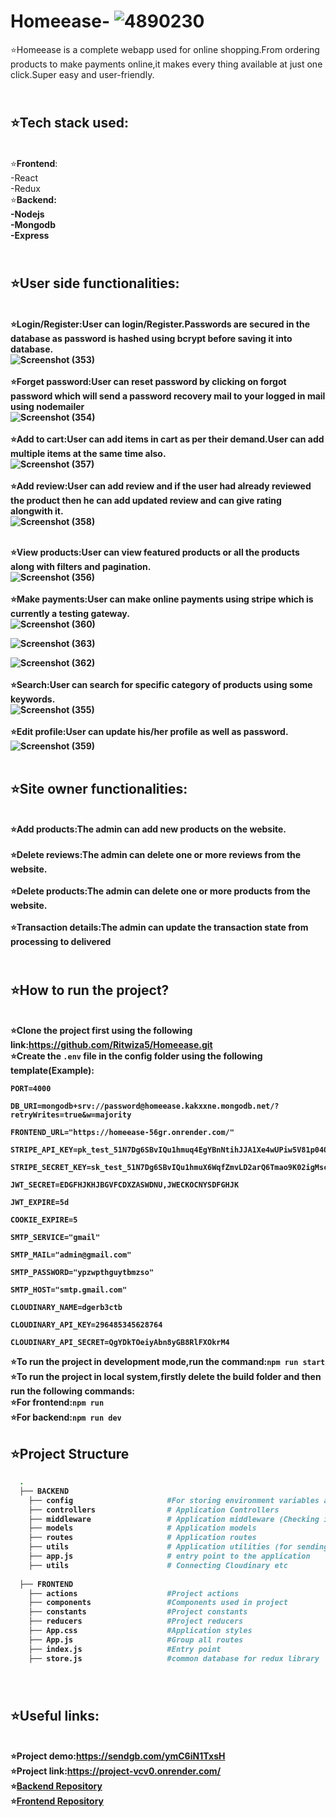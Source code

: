 # Homeease-  ![4890230](https://github.com/Ritwiza5/Homeease/assets/106557993/7d948d22-c4f8-4d85-92f0-e90db6dab401)
⭐Homeease is a complete webapp used for online shopping.From ordering products to make payments online,it makes every thing available at just one click.Super easy and user-friendly.<br>
## <br>⭐<b>Tech stack used</b>: <br>
<br>⭐<b>Frontend</b>:<br>
-React<br>
-Redux<br>
⭐<b>Backend<b>:<br>
-Nodejs<br>
-Mongodb<br>
-Express<br>







## <br>⭐<b>User side functionalities:</b><br>
 <br>    ⭐<b>Login/Register</b>:User can login/Register.Passwords are secured in the database as password is hashed using bcrypt before saving it into database.<br>
     ![Screenshot (353)](https://github.com/Ritwiza5/Homeease/assets/106557993/740670d5-0392-4526-87ad-ad92a8c2956a)<br>
 <br> ⭐<b>Forget password</b>:User can reset password by clicking on forgot password which will send a password recovery mail to your logged in mail using nodemailer<br>
     ![Screenshot (354)](https://github.com/Ritwiza5/Homeease/assets/106557993/781a03b4-4dfc-40db-8526-d3c4050dea17)<br>
    <br> ⭐<b>Add to cart</b>:User can add items in cart as per their demand.User can add multiple items at the same time also.<br>
    ![Screenshot (357)](https://github.com/Ritwiza5/Homeease/assets/106557993/9a40d76e-aa83-4ab2-8543-efb9d0a939ab)<br>
    <br> ⭐<b>Add review</b>:User can add review and if the user had already reviewed the product then he can add updated review and can give rating alongwith it. </br>
    ![Screenshot (358)](https://github.com/Ritwiza5/Homeease/assets/106557993/eabcd81a-a555-49eb-80c2-c74db1654729)<br>

<br> ⭐<b>View products<b>:User can view featured products or all the products along with filters and pagination.<br>
![Screenshot (356)](https://github.com/Ritwiza5/Homeease/assets/106557993/f22c49ef-ca9e-45e7-ad80-ca46487c783c)<br>
    <br> ⭐<b>Make payments</b>:User can make online payments using stripe which is currently a testing gateway.<br>
   ![Screenshot (360)](https://github.com/Ritwiza5/Homeease/assets/106557993/93cf2bc7-d64f-4585-bdd0-88414fe56abf)<br>

![Screenshot (363)](https://github.com/Ritwiza5/Homeease/assets/106557993/7665f182-3c11-49df-92fd-ccb222890c7c)<br>

   ![Screenshot (362)](https://github.com/Ritwiza5/Homeease/assets/106557993/3a04d5cd-7b1c-42bc-8b8a-5d7acfde8703)<br>
     <br> ⭐<b>Search</b>:User can search for specific category of products using some keywords.<br>
      ![Screenshot (355)](https://github.com/Ritwiza5/Homeease/assets/106557993/de724e90-33a7-490c-a010-f5898b6b5659)<br>
    <br> ⭐<b>Edit profile</b>:User can update his/her profile as well as password.<br>
  ![Screenshot (359)](https://github.com/Ritwiza5/Homeease/assets/106557993/baca421e-ce3d-432c-b000-c8836a6c358a)<br>
<br>
    
## ⭐<b>Site owner functionalities</b>:<br>
<br>⭐<b>Add products</b>:The admin can add new products on the website.<br>
<br>⭐<b>Delete reviews</b>:The admin can delete one or more reviews from the website.<br>
<br>⭐<b>Delete products</b>:The admin can delete one or more products from the website.<br>
<br>⭐<b>Transaction details</b>:The admin can update the transaction state from processing to delivered<br>





## <br>⭐<b>How to run the project?</b><br>

<br>⭐Clone the project first using the following link:https://github.com/Ritwiza5/Homeease.git<br>
⭐Create the `.env` file in the config folder using the following template(Example):<br>
```properties
PORT=4000

DB_URI=mongodb+srv://password@homeease.kakxxne.mongodb.net/?retryWrites=true&w=majority

FRONTEND_URL="https://homeease-56gr.onrender.com/"

STRIPE_API_KEY=pk_test_51N7Dg6SBvIQu1hmuq4EgYBnNtihJJA1Xe4wUPiw5V81p04Q2O3UIz3GCB0avVcgdn78fgedFaDt424tev1QnzEAj00jBQVqfXv

STRIPE_SECRET_KEY=sk_test_51N7Dg6SBvIQu1hmuX6WqfZmvLD2arQ6Tmao9K02igMscz8SRSBGQqAe7leavTmoa6gtsgv8qMgtokZT9LPOZsLTv00PZUBElvp

JWT_SECRET=EDGFHJKHJBGVFCDXZASWDNU,JWECKOCNYSDFGHJK

JWT_EXPIRE=5d

COOKIE_EXPIRE=5

SMTP_SERVICE="gmail"

SMTP_MAIL="admin@gmail.com"

SMTP_PASSWORD="ypzwpthguytbmzso"

SMTP_HOST="smtp.gmail.com"

CLOUDINARY_NAME=dgerb3ctb

CLOUDINARY_API_KEY=296485345628764

CLOUDINARY_API_SECRET=QgYDkTOeiyAbn8yGB8RlFXOkrM4
```


⭐To run the project in development mode,run the command:`npm run start`<br>
⭐To run the project in local system,firstly delete the build folder and then run the following commands:<br>
⭐For frontend:`npm run`<br>
⭐For backend:`npm run dev`<br>

## ⭐Project Structure
```bash
  .
  ├── BACKEND 
    ├── config                     #For storing environment variables and other connection data  
    ├── controllers                # Application Controllers              
    ├── middleware                 # Application middleware (Checking if user is authenticated (DeserializeUser), etc.)
    ├── models                     # Application models
    ├── routes                     # Application routes
    ├── utils                      # Application utilities (for sending emails, generating tokens, etc.)
    ├── app.js                     # entry point to the application
    ├── utils                      # Connecting Cloudinary etc
    
  ├── FRONTEND                   
    ├── actions                    #Project actions
    ├── components                 #Components used in project
    ├── constants                  #Project constants
    ├── reducers                   #Project reducers
    ├── App.css                    #Application styles
    ├── App.js                     #Group all routes
    ├── index.js                   #Entry point
    ├── store.js                   #common database for redux library
    
   ```

## <br>⭐<b>Useful links</b>:<br>
<br>⭐<b>Project demo</b>:https://sendgb.com/ymC6iN1TxsH<br>
⭐<b>Project link</b>:https://project-vcv0.onrender.com/<br>
⭐[Backend Repository](https://github.com/Ritwiza5/Homeease)<br>
⭐[Frontend Repository](https://github.com/Ritwiza5/Homeease/tree/master/frontend)<br>



